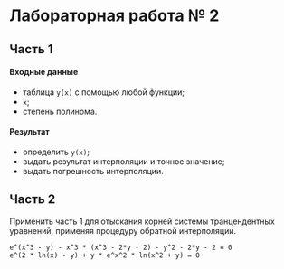 # Лабораторная работа № 2
## Часть 1
#### Входные данные
* таблица `y(x)` c помощью любой функции;
* `x`;
* степень полинома.

#### Результат
* определить `y(x)`;
* выдать результат интерполяции и точное значение;
* выдать погрешность интерполяции.

## Часть 2
Применить часть 1 для отыскания корней системы транцендентных уравнений, применяя процедуру обратной интерполяции.

```
e^(x^3 - y) - x^3 * (x^3 - 2*y - 2) - y^2 - 2*y - 2 = 0
e^(2 * ln(x) - y) + y * e^x^2 * ln(x^2 + y) = 0
```
